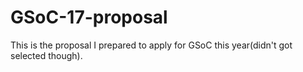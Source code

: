 # GSoC-17-proposal
This is the proposal I prepared to apply for GSoC this year(didn't got selected though).
